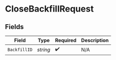 # CloseBackfillRequest


## Fields

| Field              | Type               | Required           | Description        |
| ------------------ | ------------------ | ------------------ | ------------------ |
| `BackfillID`       | *string*           | :heavy_check_mark: | N/A                |